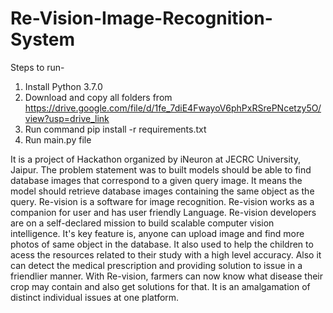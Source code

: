# Re-Vision-Image-Recognition-System
Steps to run-
1. Install Python 3.7.0
2. Download and copy all folders from https://drive.google.com/file/d/1fe_7diE4FwayoV6phPxRSrePNcetzy5O/view?usp=drive_link
3. Run command pip install -r requirements.txt
4. Run main.py file
   
It is a project of Hackathon organized by iNeuron at JECRC University, Jaipur. The problem statement was to built models should be able to find database images that correspond to a given query image. It means the model should retrieve database images containing the same object as the query. Re-vision is a software for image recognition. Re-vision works as a companion for user and has user friendly Language. Re-vision developers are on a self-declared mission to build scalable computer vision intelligence. It's key feature is, anyone can upload image and find more photos of same object in the database. It also used to help the children to acess the resources related to their study with a high level accuracy. Also it can detect the medical prescription and providing solution to issue in a friendlier manner. With Re-vision, farmers can now know what disease their crop may contain and also get solutions for that. It is an amalgamation of distinct individual issues at one platform.
